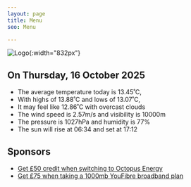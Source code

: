 ```yaml
---
layout: page
title: Menu
seo: Menu

---
```


![Logo](/images/logo.jpg){:width="832px"}

<!-- weather_marker starts -->
## On Thursday, 16 October 2025

- The average temperature today is 13.45˚C,
- With highs of 13.88˚C and lows of 13.07˚C,
- It may feel like 12.86˚C with overcast clouds
- The wind speed is 2.57m/s and visibility is 10000m
- The pressure is 1027hPa and humidity is 77%
- The sun will rise at 06:34 and set at 17:12

<!-- weather_marker ends -->

## Sponsors

- [Get £50 credit when switching to Octopus Energy](https://bit.ly/3oD1nnS)
- [Get £75 when taking a 1000mb YouFibre broadband plan](https://aklam.io/91zWhU?)
